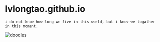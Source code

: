 # lvlongtao.github.io
```
i do not know how long we live in this world, but i know we togather in this moment.
```
![doodles](https://www.google.com/logos/doodles/2016/summer-solstice-strawberry-moon-5156509353771008-hp2x.gif)
